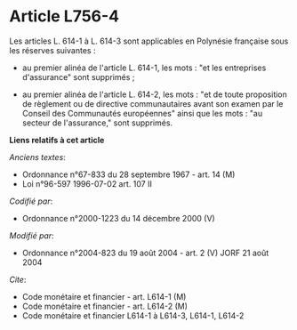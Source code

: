 # Article L756-4

Les articles L. 614-1 à L. 614-3 sont applicables en Polynésie française sous les réserves suivantes :

- au premier alinéa de l'article L. 614-1, les mots : "et les entreprises d'assurance" sont supprimés ;

- au premier alinéa de l'article L. 614-2, les mots : "et de toute proposition de règlement ou de directive communautaires
avant son examen par le Conseil des Communautés européennes" ainsi que les mots : "au secteur de l'assurance," sont
supprimés.

**Liens relatifs à cet article**

_Anciens textes_:

  - Ordonnance n°67-833 du 28 septembre 1967 - art. 14 (M)
  - Loi n°96-597 1996-07-02 art. 107 II

_Codifié par_:

  - Ordonnance n°2000-1223 du 14 décembre 2000 (V)

_Modifié par_:

  - Ordonnance n°2004-823 du 19 août 2004 - art. 2 (V) JORF 21 août 2004

_Cite_:

  - Code monétaire et financier - art. L614-1 (M)
  - Code monétaire et financier - art. L614-2 (M)
  - Code monétaire et financier L614-1 à L614-3, L614-1, L614-2
